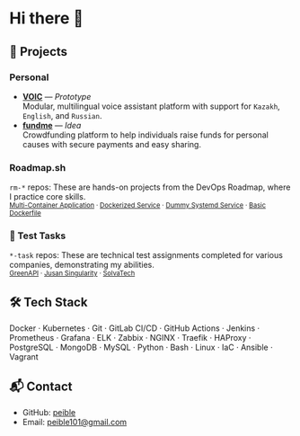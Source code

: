 # Hi there 👋
## 📂 Projects
### Personal  
- **[VOIC](https://gitlab.com/voic)** — *Prototype*  
  Modular, multilingual voice assistant platform with support for `Kazakh`, `English`, and `Russian`.
- **[fundme](https://github.com/peible/fundme)** — *Idea*  
  Crowdfunding platform to help individuals raise funds for personal causes with secure payments and easy sharing.
### Roadmap.sh  
`rm-*` repos: These are hands-on projects from the DevOps Roadmap, where I practice core skills.<br>
<sub>[Multi-Container Application](https://github.com/peible/rm-mca) · [Dockerized Service](https://github.com/peible/rm-dsd) · [Dummy Systemd Service](https://github.com/peible/rm-dss) · [Basic Dockerfile](https://github.com/peible/rm-bd)</sub>
### 🧪 Test Tasks  
`*-task` repos: These are technical test assignments completed for various companies, demonstrating my abilities.<br>
<sub>[GreenAPI](https://github.com/peible/green-api-task) · [Jusan Singularity](https://github.com/peible/jdo) · [SolvaTech](https://github.com/peible/solva-task)</sub>
## 🛠️ Tech Stack  
Docker · Kubernetes · Git  · GitLab CI/CD · GitHub Actions · Jenkins · Prometheus · Grafana · ELK · Zabbix · NGINX · Traefik · HAProxy · PostgreSQL · MongoDB · MySQL · Python · Bash · Linux · IaC · Ansible · Vagrant
## 📬 Contact
- GitHub: [peible](https://github.com/peible)
- Email: peible101@gmail.com
